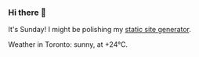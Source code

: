 ### Hi there :wave:

It's Sunday! I might be polishing my [static site generator](https://github.com/bewuethr/pandoc-bash-blog).

Weather in Toronto: sunny, at +24°C.
